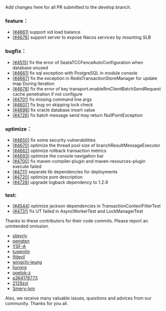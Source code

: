 Add changes here for all PR submitted to the develop branch.


<!-- Please add the `changes` to the following location(feature/bugfix/optimize/test) based on the type of PR -->

### feature：
  - [[#4661](https://github.com/seata/seata/pull/4713)] support xid load balance
  - [[#4676](https://github.com/seata/seata/pull/4676)] support server to expose Nacos services by mounting SLB
 

### bugfix：
  - [[#4515](https://github.com/seata/seata/pull/4515)] fix the error of SeataTCCFenceAutoConfiguration when database unused
  - [[#4661](https://github.com/seata/seata/pull/4661)] fix sql exception with PostgreSQL in module console
  - [[#4667](https://github.com/seata/seata/pull/4682)] fix the exception in RedisTransactionStoreManager for update map During iteration
  - [[#4678](https://github.com/seata/seata/pull/4678)] fix the error of key transport.enableRmClientBatchSendRequest cache penetration if not configure
  - [[#4701](https://github.com/seata/seata/pull/4701)] fix missing command line args
  - [[#4607](https://github.com/seata/seata/pull/4607)] fix bug on skipping lock check
  - [[#4696](https://github.com/seata/seata/pull/4696)] fix oracle database insert value
  - [[#4726](https://github.com/seata/seata/pull/4726)] fix batch message send may return NullPointException

### optimize：
  - [[#4650](https://github.com/seata/seata/pull/4650)] fix some security vulnerabilities
  - [[#4670](https://github.com/seata/seata/pull/4670)] optimize the thread pool size of branchResultMessageExecutor
  - [[#4662](https://github.com/seata/seata/pull/4662)] optimize rollback transaction metrics
  - [[#4693](https://github.com/seata/seata/pull/4693)] optimize the console navigation bar
  - [[#4700](https://github.com/seata/seata/pull/4700)] fix maven-compiler-plugin and maven-resources-plugin execute failed
  - [[#4711](https://github.com/seata/seata/pull/4711)] separate lib dependencies for deployments
  - [[#4720](https://github.com/seata/seata/pull/4720)] optimize pom description
  - [[#4728](https://github.com/seata/seata/pull/4728)] upgrade logback dependency to 1.2.9

### test:

  - [[#4544](https://github.com/seata/seata/pull/4544)] optimize jackson dependencies in TransactionContextFilterTest
  - [[#4731](https://github.com/seata/seata/pull/4731)] fix UT failed in AsyncWorkerTest and LockManagerTest

Thanks to these contributors for their code commits. Please report an unintended omission.

<!-- Please make sure your Github ID is in the list below -->
- [slievrly](https://github.com/slievrly)
- [pengten](https://github.com/pengten)
- [YSF-A](https://github.com/YSF-A)
- [tuwenlin](https://github.com/tuwenlin)
- [Ifdevil](https://github.com/Ifdevil)
- [wingchi-leung](https://github.com/wingchi-leung)
- [liurong](https://github.com/robynron)
- [opelok-z](https://github.com/opelok-z)
- [a364176773](https://github.com/a364176773)
- [2129zxl](https://github.com/2129zxl)
- [Smery-lxm](https://github.com/Smery-lxm)

Also, we receive many valuable issues, questions and advices from our community. Thanks for you all.
